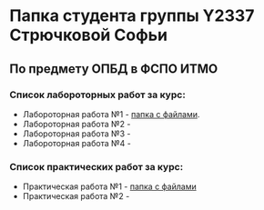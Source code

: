 # Папка студента группы Y2337 Стрючковой Софьи #
## По предмету ОПБД в ФСПО ИТМО


### Список лабороторных работ за курс:
* Лабороторная работа №1 - [папка с файлами](https://github.com/Sonya-Vishneva/ITMO_FSPO_DataBases_2020-2021/tree/master/students/y2337/Striuchkova_Sonya/lr_1).
* Лабороторная работа №2 -
* Лабороторная работа №3 -
* Лабороторная работа №4 -

### Список практических работ за курс:
* Практическая работа №1 - [папка с файлами](https://github.com/Sonya-Vishneva/ITMO_FSPO_DataBases_2020-2021/tree/master/students/y2337/Striuchkova_Sonya/lections/lection_1_oltp_olap)
* Практическая работа №2 -
